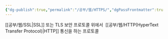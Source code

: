 ```yaml
---
{"dg-publish":true,"permalink":"/공부/웹/HTTPS/","dgPassFrontmatter":true}
---
```



[[공부/웹/SSL\|SSL]] 또는 TLS 보안 프로토콜 위에서  [[공부/웹/HTTP(HyperText Transfer Protocol)\|HTTP]] 통신을 하는 프로토콜

